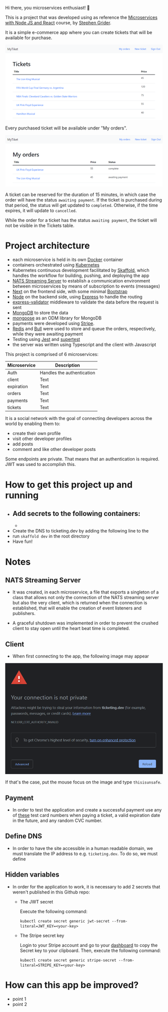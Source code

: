 Hi there, you microservices enthusiast! 🤠

This is a project that was developed using as reference the [Microservices with Node JS and React](https://www.udemy.com/course/microservices-with-node-js-and-react/) course, by [Stephen Grider](https://twitter.com/ste_grider).

It is a simple e-commerce app where you can create tickets that will be available for purchase.

![tickets](./img/tickets.png)

Every purchased ticket will be available under "My orders".

![orders](./img/orders.png)

A ticket can be reserved for the duration of 15 minutes, in which case the order will have the status `awaiting payment`. If the ticket is purchased during that period, the status will get updated to `completed`. Otherwise, if the time expires, it will update to `cancelled`.

While the order for a ticket has the status `awaiting payment`, the ticket will not be visible in the Tickets table.

# Project architecture

- each microservice is held in its own [Docker](https://www.docker.com/) container
- containers orchestrated using [Kubernetes](https://kubernetes.io/)
- Kubernetes continuous development facilitated by [Skaffold](https://skaffold.dev/), which handles the workflow for building, pushing, and deploying the app
- [NATS Streaming Server](https://docs.nats.io/nats-streaming-concepts/intro) to establish a communication environment between microservices by means of subscription to events (messages)
- [Next](https://nextjs.org/) on the frontend side, with some minimal [Bootstrap](https://getbootstrap.com/)
- [Node](https://nodejs.dev/) on the backend side, using [Express](https://expressjs.com/) to handle the routing
- [express-validator](https://express-validator.github.io/docs/) middleware to validate the data before the request is sent
- [MongoDB](https://www.mongodb.com/) to store the data
- [mongoose](https://www.mongoose.com/) as an ODM library for MongoDB
- payments were developed using [Stripe](https://stripe.com/en-gb).
- [Redis](https://redis.io/) and [Bull](https://optimalbits.github.io/bull/) were used to store and queue the orders, respectively, while they were awaiting payment
- Testing using [Jest](https://jestjs.io/) and [supertest](https://github.com/visionmedia/supertest)
- the server was written using Typescript and the client with Javascript

This project is comprised of 6 microservices:

| Microservice | Description                |
| ------------ | -------------------------- |
| Auth         | Handles the authentication |
| client       | Text                       |
| expiration   | Text                       |
| orders       | Text                       |
| payments     | Text                       |
| tickets      | Text                       |

It is a social network with the goal of connecting developers across the world by enabling them to:

- create their own profile
- visit other developer profiles
- add posts
- comment and like other developer posts

Some endpoints are private. That means that an authentication is required. JWT was used to accomplish this.

# How to get this project up and running

- ## Add secrets to the following containers:
  -
- Create the DNS to ticketing.dev by adding the following line to the
- run `skaffold dev` in the root directory
- Have fun!

# Notes

## NATS Streaming Server

- It was created, in each microservice, a file that exports a singleton of a class that allows not only the connection of the NATS streaming server but also the very client, which is returned when the connection is established, that will enable the creation of event listeners and publishers.

- A graceful shutdown was implemented in order to prevent the crushed client to stay open until the heart beat time is completed.

## Client

- When first connecting to the app, the following image may appear

![initial client window](./img/browser-blocker.png)

If that's the case, put the mouse focus on the image and type `thisisunsafe`.

## Payment

- In order to test the application and create a successful payment use any of [these](https://stripe.com/docs/testing#cards) test card numbers when paying a ticket, a valid expiration date in the future, and any random CVC number.

## Define DNS

- In order to have the site accessible in a human readable domain, we must translate the IP address to e.g. `ticketing.dev`. To do so, we must define

## Hidden variables

- In order for the application to work, it is necessary to add 2 secrets that weren't published in this Github repo:

  - The JWT secret

    Execute the following command:

    ```console
    kubectl create secret generic jwt-secret --from-literal=JWT_KEY=<your-key>
    ```

  - The Stripe secret key

    Login to your Stripe account and go to your [dashboard](https://dashboard.stripe.com/test/apikeys) to copy the Secret key to your clipboard. Then, execute the following command:

    ```console
    kubectl create secret generic stripe-secret --from-literal=STRIPE_KEY=<your-key>
    ```

# How can this app be improved?

- point 1
- point 2
